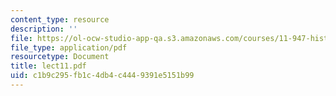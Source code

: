 ```yaml
---
content_type: resource
description: ''
file: https://ol-ocw-studio-app-qa.s3.amazonaws.com/courses/11-947-history-and-theory-of-historic-preservation-spring-2007/c1b9c295fb1c4db4c4449391e5151b99_lect11.pdf
file_type: application/pdf
resourcetype: Document
title: lect11.pdf
uid: c1b9c295-fb1c-4db4-c444-9391e5151b99
---
```


